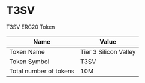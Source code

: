# T3SV

T3SV ERC20 Token

| Name                   | Value                 |
| ---------------------- | --------------------- |
| Token Name             | Tier 3 Silicon Valley |
| Token Symbol           | T3SV                  |
| Total number of tokens | 10M                   |
